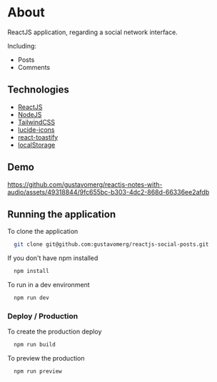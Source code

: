 
# About

ReactJS application, regarding a social network interface.

Including:
- Posts
- Comments




## Technologies

 - [ReactJS](https://react.dev/)
 - [NodeJS](https://nodejs.org/en/)
 - [TailwindCSS ](https://tailwindcss.com/)
 - [lucide-icons](https://lucide.dev/)
 - [react-toastify](https://www.npmjs.com/package/react-toastify?activeTab=readme)
 - [localStorage](https://caniuse.com/?search=localstorage)


## Demo

https://github.com/gustavomerg/reactjs-notes-with-audio/assets/49318844/9fc655bc-b303-4dc2-868d-66336ee2afdb


## Running the application

To clone the application
```bash
  git clone git@github.com:gustavomerg/reactjs-social-posts.git
```

If you don't have npm installed

```bash
  npm install
```

To run in a dev environment
```bash
  npm run dev
```

### Deploy / Production

To create the production deploy

```bash
  npm run build
```
To preview the production

```bash
  npm run preview
```
